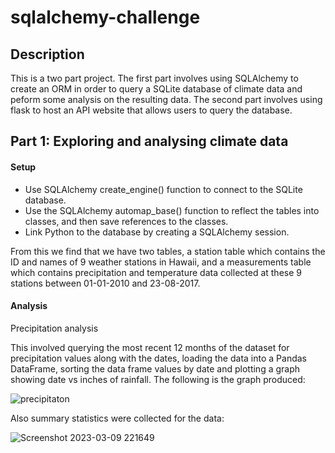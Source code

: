 # sqlalchemy-challenge

## Description
This is a two part project. The first part involves using SQLAlchemy to create an ORM in order to query a SQLite database of climate data and peform some analysis on the resulting data. The second part involves using flask to host an API website that allows users to query the database.

## Part 1: Exploring and analysing climate data

#### Setup

- Use SQLAlchemy create_engine() function to connect to the SQLite database.
- Use the SQLAlchemy automap_base() function to reflect the tables into classes, and then save references to the classes.
- Link Python to the database by creating a SQLAlchemy session.

From this we find that we have two tables, a station table which contains the ID and names of 9 weather stations in Hawaii, and a measurements table which contains precipitation and temperature data collected at these 9 stations between 01-01-2010 and 23-08-2017.

#### Analysis
 
 Precipitation analysis
 
 This involved querying the most recent 12 months of the dataset for precipitation values along with the dates, loading the data into a Pandas DataFrame, sorting the data frame values by date and plotting a graph showing date vs inches of rainfall. The following is the graph produced:
 
![precipitaton](https://user-images.githubusercontent.com/119974799/224215042-052bf182-6d94-45ff-929f-3d99bd8b6e50.png)

Also summary statistics were collected for the data:

![Screenshot 2023-03-09 221649](https://user-images.githubusercontent.com/119974799/224214515-f96b4d70-3821-4a7d-a0ce-0d80116983d7.png)
